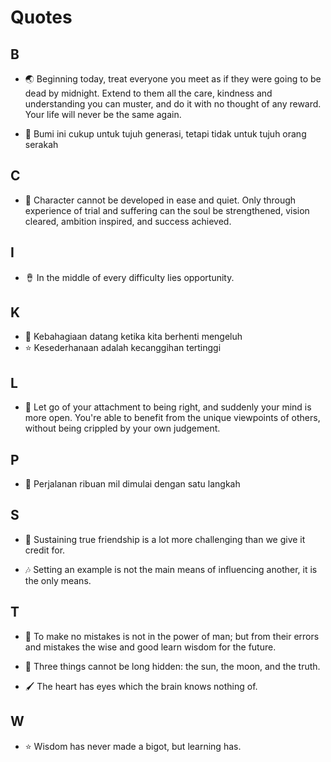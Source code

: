 # Quotes

## B
- 🌏 Beginning today, treat everyone you meet as if they were going to be dead by midnight. Extend to them all the care, kindness and understanding you can muster, and do it with no thought of any reward. Your life will never be the same again.

- 🎺 Bumi ini cukup untuk tujuh generasi, tetapi tidak untuk tujuh orang serakah

## C

- 📢 Character cannot be developed in ease and quiet. Only through experience of trial and suffering can the soul be strengthened, vision cleared, ambition inspired, and success achieved.

## I

- 🪘 In the middle of every difficulty lies opportunity.

## K

- 🧿 Kebahagiaan datang ketika kita berhenti mengeluh
- ⭐ Kesederhanaan adalah kecanggihan tertinggi

## L

- 🎹 Let go of your attachment to being right, and suddenly your mind is more open. You're able to benefit from the unique viewpoints of others, without being crippled by your own judgement.

## P

- 🎺 Perjalanan ribuan mil dimulai dengan satu langkah

## S
- 🥁 Sustaining true friendship is a lot more challenging than we give it credit for.

- 🎶 Setting an example is not the main means of influencing another, it is the only means.

## T
- 🎨 To make no mistakes is not in the power of man; but from their errors and mistakes the wise and good learn wisdom for the future.
- 🥉 Three things cannot be long hidden: the sun, the moon, and the truth.

- 🖌️ The heart has eyes which the brain knows nothing of.

## W

- ⭐ Wisdom has never made a bigot, but learning has.

